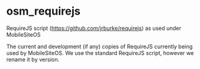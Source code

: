 osm_requirejs
=============

RequireJS script (https://github.com/jrburke/requirejs) as used under MobileSiteOS

The current and development (if any) copies of RequireJS currently being used by MobileSiteOS. We use the standard RequireJS script, however we rename it by version.
